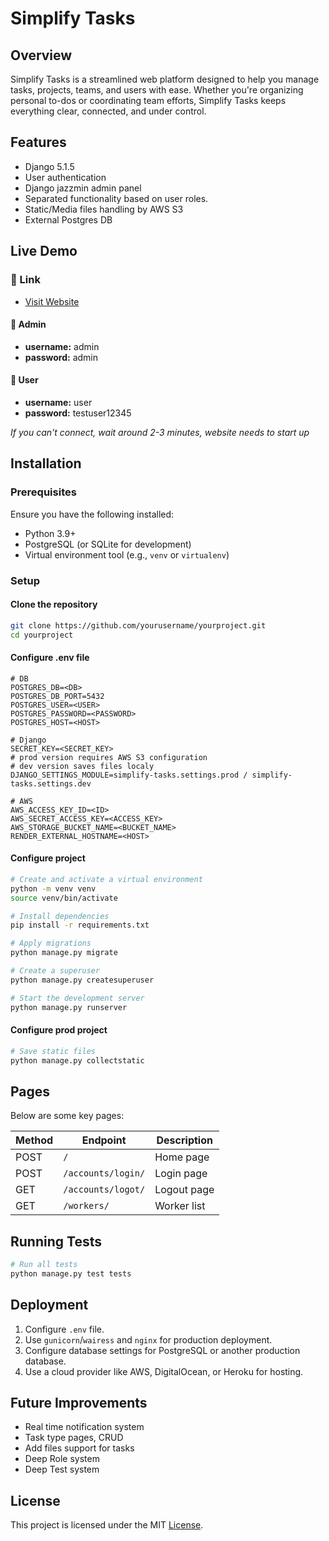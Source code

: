 ﻿# Simplify Tasks

## Overview
Simplify Tasks is a streamlined web platform designed to help you manage tasks, projects, teams, and users with ease. 
Whether you're organizing personal to-dos or coordinating team efforts, Simplify Tasks keeps everything clear, connected, and under control.

## Features
- Django 5.1.5
- User authentication
- Django jazzmin admin panel
- Separated functionality based on user roles.
- Static/Media files handling by AWS S3
- External Postgres DB

## Live Demo

### 🔗 Link
- [Visit Website](https://simplify-tasks.onrender.com/)

#### 👤 Admin
- **username:** admin  
- **password:** admin

#### 👤 User
- **username:** user  
- **password:** testuser12345

_If you can't connect, wait around 2-3 minutes, website needs to start up_

## Installation

### Prerequisites
Ensure you have the following installed:
- Python 3.9+
- PostgreSQL (or SQLite for development)
- Virtual environment tool (e.g., `venv` or `virtualenv`)

### Setup

#### Clone the repository
```bash
git clone https://github.com/yourusername/yourproject.git
cd yourproject
```

#### Configure .env file
```.env
# DB
POSTGRES_DB=<DB>
POSTGRES_DB_PORT=5432
POSTGRES_USER=<USER>
POSTGRES_PASSWORD=<PASSWORD>
POSTGRES_HOST=<HOST>

# Django
SECRET_KEY=<SECRET_KEY>
# prod version requires AWS S3 configuration
# dev version saves files localy
DJANGO_SETTINGS_MODULE=simplify-tasks.settings.prod / simplify-tasks.settings.dev

# AWS
AWS_ACCESS_KEY_ID=<ID>
AWS_SECRET_ACCESS_KEY=<ACCESS_KEY>
AWS_STORAGE_BUCKET_NAME=<BUCKET_NAME>
RENDER_EXTERNAL_HOSTNAME=<HOST>
```

#### Configure project
```bash
# Create and activate a virtual environment
python -m venv venv
source venv/bin/activate

# Install dependencies
pip install -r requirements.txt

# Apply migrations
python manage.py migrate

# Create a superuser
python manage.py createsuperuser

# Start the development server
python manage.py runserver
```

#### Configure prod project
```bash
# Save static files
python manage.py collectstatic
```


## Pages
Below are some key pages:

| Method | Endpoint            | Description            |
|--------|---------------------|------------------------|
| POST   | `/`  | Home page            |
| POST   | `/accounts/login/` | Login page |
| GET    | `/accounts/logot/`       | Logout page        |
| GET   | `/workers/`       | Worker list     |


## Running Tests
```bash
# Run all tests
python manage.py test tests
```

## Deployment
1. Configure `.env` file.
2. Use `gunicorn`/`wairess` and `nginx` for production deployment.
3. Configure database settings for PostgreSQL or another production database.
4. Use a cloud provider like AWS, DigitalOcean, or Heroku for hosting.

## Future Improvements
- Real time notification system
- Task type pages, CRUD
- Add files support for tasks
- Deep Role system
- Deep Test system

## License
This project is licensed under the MIT [License](LICENSE).



